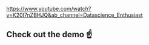 https://www.youtube.com/watch?v=K20I7nZBHJQ&ab_channel=Datascience_Enthusiast
## Check out the demo ☝️
